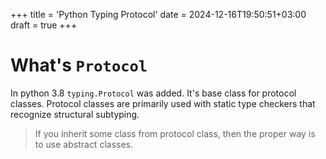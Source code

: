 +++
title = 'Python Typing Protocol'
date = 2024-12-16T19:50:51+03:00
draft = true
+++
# What's `Protocol`

In python 3.8 `typing.Protocol` was added. It's base class for protocol classes.
Protocol classes are primarily used with static type checkers that recognize structural subtyping.

> If you inherit some class from protocol class, then the proper way is to use abstract classes.

